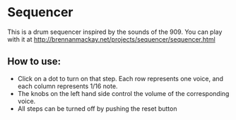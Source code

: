 # Sequencer
This is a drum sequencer inspired by the sounds of the 909. You can play with it at http://brennanmackay.net/projects/sequencer/sequencer.html

## How to use:
- Click on a dot to turn on that step. Each row represents one voice, and each column represents 1/16 note.
- The knobs on the left hand side control the volume of the corresponding voice.
- All steps can be turned off by pushing the reset button
